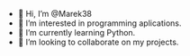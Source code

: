 - 👋 Hi, I’m @Marek38
- 👀 I’m interested in programming aplications.
- 🌱 I’m currently learning Python.
- 💞️ I’m looking to collaborate on my projects.


<!---
Marek38/Marek38 is a ✨ special ✨ repository because its `README.md` (this file) appears on your GitHub profile.
You can click the Preview link to take a look at your changes.
--->
